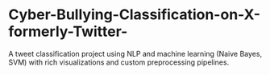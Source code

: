 # Cyber-Bullying-Classification-on-X-formerly-Twitter-
A tweet classification project using NLP and machine learning (Naive Bayes, SVM) with rich visualizations and custom preprocessing pipelines.
